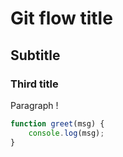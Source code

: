 # Git flow title
## Subtitle
### Third title

Paragraph !

```javascript
function greet(msg) {
    console.log(msg);
}
```